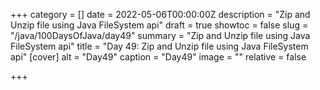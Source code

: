 +++
category = []
date = 2022-05-06T00:00:00Z
description = "Zip and Unzip file using Java FileSystem api"
draft = true
showtoc = false
slug = "/java/100DaysOfJava/day49"
summary = "Zip and Unzip file using Java FileSystem api"
title = "Day 49: Zip and Unzip file using Java FileSystem api"
[cover]
alt = "Day49"
caption = "Day49"
image = ""
relative = false

+++
